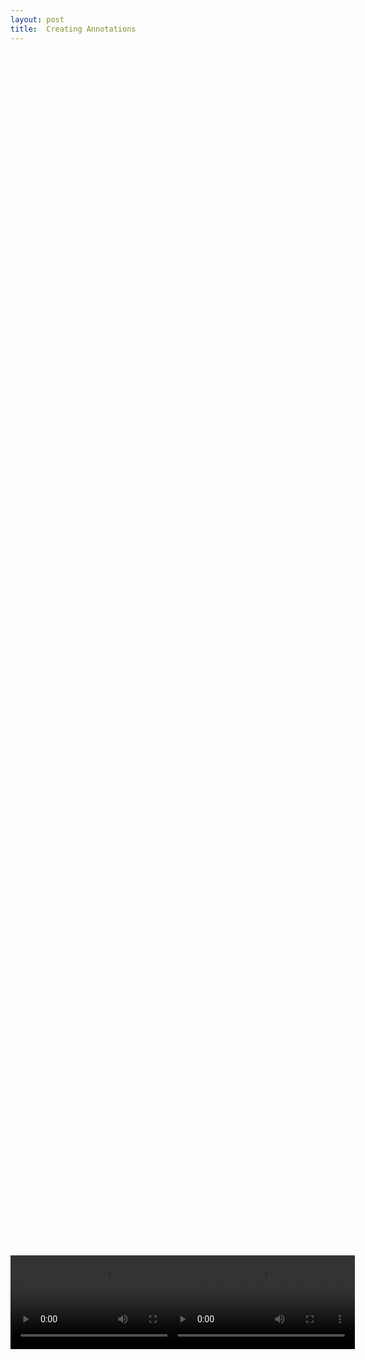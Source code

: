 ```yaml
---
layout: post
title:  Creating Annotations
---
```

<div>
<div style="width: 49%; height: 100vh; position: relative;display: inline-grid;">
<video controls="" style="margin: auto">
  <source src="https://dnoneill.github.io/annotate/assets/videos/osdcreateannos.m4v" type="video/mp4" width="100%">
</video>
</div>
<div style="width: 49%; height: 100vh; position: relative;display: inline-grid;">
<video controls="" style="margin: auto;">
  <source src="https://dnoneill.github.io/annotate/assets/videos/createannos.m4v" type="video/mp4" width="100%">
</video>
</div>
</div>